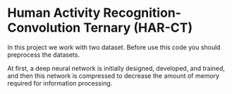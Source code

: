 # Human Activity Recognition-Convolution Ternary (HAR-CT)
In this project we work with two dataset. Before use this code you should preprocess the datasets.

At first, a deep neural network is initially designed, developed, and trained, and then this network is compressed to decrease the amount of memory required for information processing.